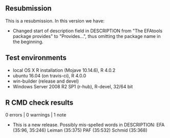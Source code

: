 ## Resubmission
This is a resubmission. In this version we have:

* Changed start of description field in DESCRIPTION from "The EFAtools package provides" to "Provides...", thus omitting the package name in the beginning.

## Test environments
* local OS X R installation (Mojave 10.14.6), R 4.0.2
* ubuntu 16.04 (on travis-ci), R 4.0.0
* win-builder (release and devel)
* Windows Server 2008 R2 SP1 (r-hub), R-devel, 32/64 bit

## R CMD check results

0 errors | 0 warnings | 1 note

* This is a new release.
Possibly mis-spelled words in DESCRIPTION:
    EFA (35:96, 35:246)
    Leiman (35:375)
    PAF (35:532)
    Schmid (35:368)
